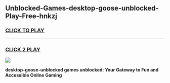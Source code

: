 
## Unblocked-Games-desktop-goose-unblocked-Play-Free-hnkzj
<h3>
<a href="https://premium76.site?title=desktop-goose-unblocked&ref=18A1">CLICK TO PLAY</a></h3>
<hr>

<h3>
<a href="https://premium76.site?title=desktop-goose-unblocked&ref=18A1">CLICK 2 PLAY</a>
  
</h3>

<a href="https://premium76.site?title=desktop-goose-unblocked&ref=18A1"><img src="https://clearcache.store/games.png"></a>


**desktop-goose-unblocked games unblocked: Your Gateway to Fun and Accessible Online Gaming**
